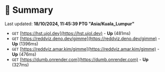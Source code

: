 # 📖 Summary
Last updated: **18/10/2024, 11:45:39 PTG "Asia/Kuala_Lumpur"**

- `GET` [https://hst.ujol.dev](https://hst.ujol.dev) - **Up** (481ms)
- `GET` [https://reddviz.deno.dev/gimme](https://reddviz.deno.dev/gimme) - **Up** (1396ms)
- `GET` [https://reddviz.amar.kim/gimme](https://reddviz.amar.kim/gimme) - **Up** (476ms)
- `GET` [https://dumb.onrender.com](https://dumb.onrender.com) - **Up** (327ms)
